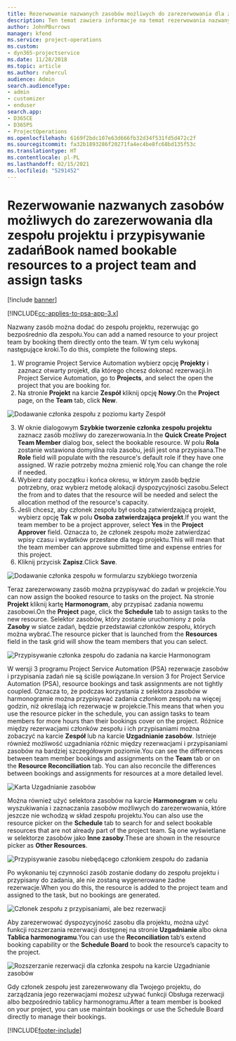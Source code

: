 ```yaml
---
title: Rezerwowanie nazwanych zasobów możliwych do zarezerwowania dla zespołu projektu i przypisywanie zadań
description: Ten temat zawiera informacje na temat rezerwowania nazwanych zasobów dla zespołów projektów oraz o przypisywaniu ich do zadań.
author: JohnPBurrows
manager: kfend
ms.service: project-operations
ms.custom:
- dyn365-projectservice
ms.date: 11/28/2018
ms.topic: article
ms.author: ruhercul
audience: Admin
search.audienceType:
- admin
- customizer
- enduser
search.app:
- D365CE
- D365PS
- ProjectOperations
ms.openlocfilehash: 6169f2bdc107e63d666fb32d34f531fd5d472c2f
ms.sourcegitcommit: fa32b1893286f20271fa4ec4be8fc68bd135f53c
ms.translationtype: HT
ms.contentlocale: pl-PL
ms.lasthandoff: 02/15/2021
ms.locfileid: "5291452"
---
```

# <a name="book-named-bookable-resources-to-a-project-team-and-assign-tasks"></a><span data-ttu-id="1649b-103">Rezerwowanie nazwanych zasobów możliwych do zarezerwowania dla zespołu projektu i przypisywanie zadań</span><span class="sxs-lookup"><span data-stu-id="1649b-103">Book named bookable resources to a project team and assign tasks</span></span> 

[!include [banner](../includes/psa-now-project-operations.md)]

[!INCLUDE[cc-applies-to-psa-app-3.x](../includes/cc-applies-to-psa-app-3x.md)]

<span data-ttu-id="1649b-104">Nazwany zasób można dodać do zespołu projektu, rezerwując go bezpośrednio dla zespołu.</span><span class="sxs-lookup"><span data-stu-id="1649b-104">You can  add a named resource to your project team by booking them directly onto the team.</span></span> <span data-ttu-id="1649b-105">W tym celu wykonaj następujące kroki.</span><span class="sxs-lookup"><span data-stu-id="1649b-105">To do this, complete the following steps.</span></span>

1. <span data-ttu-id="1649b-106">W programie Project Service Automation wybierz opcję **Projekty** i zaznacz otwarty projekt, dla którego chcesz dokonać rezerwacji.</span><span class="sxs-lookup"><span data-stu-id="1649b-106">In  Project Service Automation, go to **Projects**, and select the open the project that you are booking for.</span></span>
2. <span data-ttu-id="1649b-107">Na stronie **Projekt** na karcie **Zespół** kliknij opcję **Nowy**.</span><span class="sxs-lookup"><span data-stu-id="1649b-107">On the **Project** page, on the **Team** tab, click **New**.</span></span> 

![Dodawanie członka zespołu z poziomu karty Zespół](media/RM-how-to-1.png)

3. <span data-ttu-id="1649b-109">W oknie dialogowym **Szybkie tworzenie członka zespołu projektu** zaznacz zasób możliwy do zarezerwowania.</span><span class="sxs-lookup"><span data-stu-id="1649b-109">In the **Quick Create Project Team Member** dialog box, select the bookable resource.</span></span> <span data-ttu-id="1649b-110">W polu **Rola** zostanie wstawiona domyślna rola zasobu, jeśli jest ona przypisana.</span><span class="sxs-lookup"><span data-stu-id="1649b-110">The **Role** field will populate with the resource's default role if they have one assigned.</span></span> <span data-ttu-id="1649b-111">W razie potrzeby można zmienić rolę.</span><span class="sxs-lookup"><span data-stu-id="1649b-111">You can change the role if needed.</span></span> 
4. <span data-ttu-id="1649b-112">Wybierz daty początku i końca okresu, w którym zasób będzie potrzebny, oraz wybierz metodę alokacji dyspozycyjności zasobu.</span><span class="sxs-lookup"><span data-stu-id="1649b-112">Select the from and to dates that the resource will be needed and select the allocation method of the resource's capacity.</span></span> 
5. <span data-ttu-id="1649b-113">Jeśli chcesz, aby członek zespołu był osobą zatwierdzającą projekt, wybierz opcję **Tak** w polu **Osoba zatwierdzająca projekt**.</span><span class="sxs-lookup"><span data-stu-id="1649b-113">If you want the team member to be a project approver, select **Yes** in the **Project Approver** field.</span></span> <span data-ttu-id="1649b-114">Oznacza to, że członek zespołu może zatwierdzać wpisy czasu i wydatków przesłane dla tego projektu.</span><span class="sxs-lookup"><span data-stu-id="1649b-114">This will mean that the team member can approve submitted time and expense entries for this project.</span></span> 
6. <span data-ttu-id="1649b-115">Kliknij przycisk **Zapisz**.</span><span class="sxs-lookup"><span data-stu-id="1649b-115">Click **Save**.</span></span>

![Dodawanie członka zespołu w formularzu szybkiego tworzenia](media/RM-how-to-2.png)


<span data-ttu-id="1649b-117">Teraz zarezerwowany zasób można przypisywać do zadań w projekcie.</span><span class="sxs-lookup"><span data-stu-id="1649b-117">You can now assign the booked resource to tasks on the project.</span></span> <span data-ttu-id="1649b-118">Na stronie **Projekt** kliknij kartę **Harmonogram**, aby przypisać zadania nowemu zasobowi.</span><span class="sxs-lookup"><span data-stu-id="1649b-118">On the **Project** page, click the **Schedule** tab to assign tasks to the new resource.</span></span> <span data-ttu-id="1649b-119">Selektor zasobów, który zostanie uruchomiony z pola **Zasoby** w siatce zadań, będzie przedstawiał członków zespołu, których można wybrać.</span><span class="sxs-lookup"><span data-stu-id="1649b-119">The resource picker that is launched from the **Resources** field in the task grid will show the team members that you can select.</span></span>

![Przypisywanie członka zespołu do zadania na karcie Harmonogram](media/RM-how-to-3.png)

<span data-ttu-id="1649b-121">W wersji 3 programu Project Service Automation (PSA) rezerwacje zasobów i przypisania zadań nie są ściśle powiązane.</span><span class="sxs-lookup"><span data-stu-id="1649b-121">In version 3 for Project Service Automation (PSA), resource bookings and task assignments are not tightly coupled.</span></span> <span data-ttu-id="1649b-122">Oznacza to, że podczas korzystania z selektora zasobów w harmonogramie można przypisywać zadania członkom zespołu na więcej godzin, niż określają ich rezerwacje w projekcie.</span><span class="sxs-lookup"><span data-stu-id="1649b-122">This means that when you use the resource picker in the schedule, you can assign tasks to team members for more hours than their bookings cover on the project.</span></span>
<span data-ttu-id="1649b-123">Różnice między rezerwacjami członków zespołu i ich przypisaniami można zobaczyć na karcie **Zespół** lub na karcie **Uzgadnianie zasobów**. Istnieje również możliwość uzgadniania różnic między rezerwacjami i przypisaniami zasobów na bardziej szczegółowym poziomie.</span><span class="sxs-lookup"><span data-stu-id="1649b-123">You can see the differences between team member bookings and assignments on the **Team** tab or on the **Resource Reconciliation** tab. You can also reconcile the differences between bookings and assignments for resources at a more detailed level.</span></span>

![Karta Uzgadnianie zasobów](media/RM-how-to-4.png)

<span data-ttu-id="1649b-125">Można również użyć selektora zasobów na karcie **Harmonogram** w celu wyszukiwania i zaznaczania zasobów możliwych do zarezerwowania, które jeszcze nie wchodzą w skład zespołu projektu.</span><span class="sxs-lookup"><span data-stu-id="1649b-125">You can also use the resource picker on the **Schedule** tab to search for and select bookable resources that are not already part of the project team.</span></span> <span data-ttu-id="1649b-126">Są one wyświetlane w selektorze zasobów jako **Inne zasoby**.</span><span class="sxs-lookup"><span data-stu-id="1649b-126">These are shown in the resource picker as **Other Resources**.</span></span>

![Przypisywanie zasobu niebędącego członkiem zespołu do zadania](media/RM-how-to-5.png)

<span data-ttu-id="1649b-128">Po wykonaniu tej czynności zasób zostanie dodany do zespołu projektu i przypisany do zadania, ale nie zostaną wygenerowane żadne rezerwacje.</span><span class="sxs-lookup"><span data-stu-id="1649b-128">When you do this, the resource is added to the project team and assigned to the task, but no bookings are generated.</span></span>

![Członek zespołu z przypisaniami, ale bez rezerwacji](media/RM-how-to-6.png)

<span data-ttu-id="1649b-130">Aby zarezerwować dyspozycyjność zasobu dla projektu, można użyć funkcji rozszerzania rezerwacji dostępnej na stronie **Uzgadnianie** albo okna **Tablica harmonogramu**.</span><span class="sxs-lookup"><span data-stu-id="1649b-130">You can use the **Reconciliation** tab’s extend booking capability or the **Schedule Board** to book the resource’s capacity to the project.</span></span>

![Rozszerzanie rezerwacji dla członka zespołu na karcie Uzgadnianie zasobów](media/RM-how-to-7.png)

<span data-ttu-id="1649b-132">Gdy członek zespołu jest zarezerwowany dla Twojego projektu, do zarządzania jego rezerwacjami możesz używać funkcji Obsługa rezerwacji albo bezpośrednio tablicy harmonogramu.</span><span class="sxs-lookup"><span data-stu-id="1649b-132">After a team member is booked on your project, you can use maintain bookings or use the Schedule Board directly to manage their bookings.</span></span>


[!INCLUDE[footer-include](../includes/footer-banner.md)]